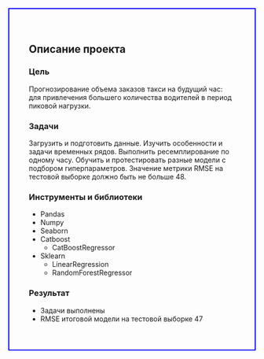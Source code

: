 <div style="border:solid Blue 2px; padding: 40px">

<h2><b>Описание проекта</b></h2>

### Цель 
Прогнозирование объема заказов такси на будущий час: для привлечения большего количества водителей в период пиковой нагрузки.
### Задачи
Загрузить и подготовить данные. 
Изучить особенности и задачи временных рядов.
Выполнить ресемплирование по одному часу.
Обучить и протестировать разные модели с подбором гиперпараметров.
Значение метрики RMSE на тестовой выборке должно быть не больше 48.
### Инструменты и библиотеки
- Pandas
- Numpy
- Seaborn
- Catboost
   - CatBoostRegressor
- Sklearn
    - LinearRegression
    - RandomForestRegressor
    
### Результат
- Задачи выполнены
- RMSE итоговой модели на тестовой выборке 47 
